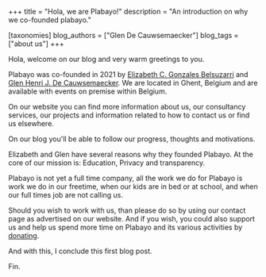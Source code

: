 +++
title = "Hola, we are Plabayo!"
description = "An introduction on why we co-founded plabayo."

[taxonomies]
blog_authors = ["Glen De Cauwsemaecker"]
blog_tags = ["about us"]
+++

Hola, welcome on our blog and very warm greetings to you.

Plabayo was co-founded in 2021 by [Elizabeth C. Gonzales Belsuzarri](https://www.elizadc.me/) and [Glen Henri J. De Cauwsemaecker](https://www.glendc.com/).
We are located in Ghent, Belgium and are available with events on premise within Belgium.

On our website you can find more information about us, our consultancy services,
our projects and information related to how to contact us or find us elsewhere.

On our blog you'll be able to follow our progress, thoughts and motivations.

Elizabeth and Glen have several reasons why they founded Plabayo.
At the core of our mission is: Education, Privacy and transparency.

Plabayo is not yet a full time company, all the work we do for Plabayo
is work we do in our freetime, when our kids are in bed or at school,
and when our full times job are not calling us.

Should you wish to work with us, than please do so by using
our contact page as advertised on our website.
And if you wish, you could also support us and help us
spend more time on Plabayo and its various activities by [donating](https://liberapay.com/Plabayo).

And with this, I conclude this first blog post.

Fin.